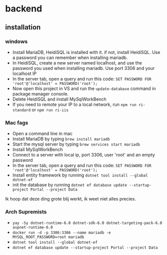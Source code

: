 # backend

## installation

### windows

+ Install MariaDB, HeidiSQL is installed with it. if not, install HeidiSQL. Use a password you can remember when installing mariadb.
+ In HeidiSQL, create a new server named localhost, and use the password you used when installing mariadb. Use port 3306 and your localhost IP
+ In the server tab, open a query and run this code: `SET PASSWORD FOR 'root'@'localhost' = PASSWORD('root');`
+ Now open this project in VS and run the `update-database` command in package manager console.
+ Delete HeidiSQL and install MySqlWorkBench
+ If you need to remote your IP to a local network, run `npm run ri-standard` or `npm run ri-iis`

### Mac fags

+ Open a command line in mac
+ Install MariaDB by typing `brew install mariadb`
+ Start the mysql server by typing `brew services start mariadb`
+ Install MySqlWorkBench
+ Connect to a server with local ip, port 3306, user 'root' and an empty password
+ In the server tab, open a query and run this code: `SET PASSWORD FOR 'root'@'localhost' = PASSWORD('root');`
+ Install entity framework by running `dotnet tool install --global dotnet-ef`
+ init the database by running `dotnet ef database update --startup-project Portal --project Data`

Ik hoop dat deze ding grote blij werkt, ik weet niet alles precies. 

### Arch Supremists

+ `yay -Sy dotnet-runtime-6.0 dotnet-sdk-6.0 dotnet-targeting-pack-6.0 aspnet-runtime-6.0`
+ `docker run -d -p 3306:3306 --name mariadb -e MYSQL_ROOT_PASSWORD=root mariadb`
+ `dotnet tool install --global dotnet-ef`
+ `dotnet ef database update --startup-project Portal --project Data`
